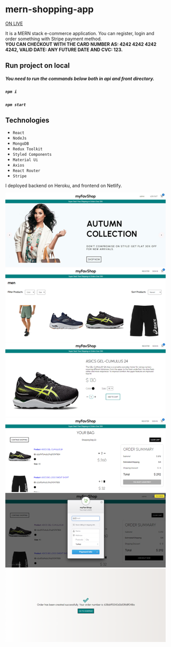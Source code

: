# mern-shopping-app

[ON LIVE](https://my-fav-shop.netlify.app/)

It is a MERN stack e-commerce application. You can register, login and order something with Stripe payment method. 
\
 **YOU CAN CHECKOUT WITH THE CARD NUMBER AS: 4242 4242 4242 4242, VALID DATE: ANY FUTURE DATE AND CVC: 123.**  
 
 ## Run project on local

##### You need to run the commands below both in api and front directory.

##### `npm i`

##### `npm start`

## Technologies

- `React`
- `NodeJs`
- `MongoDB`
- `Redux Toolkit`
- `Styled Components`
- `Material Ui`
- `Axios`
- `React Router`
- `Stripe`

 I deployed backend on Heroku, and frontend on Netlify.

[![Shopping App React](https://github.com/sinansk/mern-shopping-app/blob/main/client/public/shopping-app.JPG)](https://my-fav-shop.netlify.app/)
[![Shopping App React](https://github.com/sinansk/mern-shopping-app/blob/main/client/public/mern-shopping.PNG)](https://my-fav-shop.netlify.app/)
[![Shopping App React](https://github.com/sinansk/mern-shopping-app/blob/main/client/public/mern-shopping-4.PNG)](https://my-fav-shop.netlify.app/)
[![Shopping App React](https://github.com/sinansk/mern-shopping-app/blob/main/client/public/mern-shopping-3.PNG)](https://my-fav-shop.netlify.app/)
[![Shopping App React](https://github.com/sinansk/mern-shopping-app/blob/main/client/public/mern-shopping-5.PNG)](https://my-fav-shop.netlify.app/)
[![Shopping App React](https://github.com/sinansk/mern-shopping-app/blob/main/client/public/mern-shopping-6.PNG)](https://my-fav-shop.netlify.app/)
